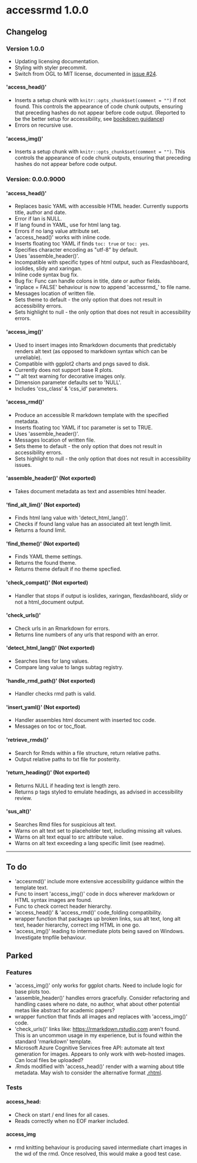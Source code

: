 # accessrmd 1.0.0

## Changelog

### Version 1.0.0

* Updating licensing documentation.
* Styling with styler precommit.
* Switch from OGL to MIT license, documented in [issue #24](https://github.com/datasciencecampus/accessrmd/issues/24).

#### 'access_head()'

* Inserts a setup chunk with `knitr::opts_chunk$set(comment = "")` if not found.
This controls the appearance of code chunk outputs, ensuring that preceding
hashes do not appear before code output. (Reported to be the better setup for
accessibility, see [bookdown guidance](https://bookdown.org/yihui/rmarkdown-cookbook/html-accessibility.html#html-accessibility))
* Errors on recursive use.

#### 'access_img()'
* Inserts a setup chunk with `knitr::opts_chunk$set(comment = "")`. This
controls the appearance of code chunk outputs, ensuring that preceding hashes do
not appear before code output.

### Version: 0.0.0.9000

#### 'access_head()'

* Replaces basic YAML with accessible HTML header. Currently supports title, 
author and date.
* Error if lan is NULL.
* If lang found in YAML, use for html lang tag.
* Errors if no lang value attribute set.
* 'access_head()' works with inline code.
* Inserts floating toc YAML if finds `toc: true` or `toc: yes`.
* Specifies character encoding as "utf-8" by default.
* Uses 'assemble_header()'.
* Incompatible with specific types of html output, such as Flexdashboard,
ioslides, slidy and xaringan.
* Inline code syntax bug fix.
* Bug fix: Func can handle colons in title, date or author fields.
* 'inplace = FALSE' behaviour is now to append 'accessrmd_' to file name.
* Messages location of written file.
* Sets theme to default - the only option that does not result in accessibility
errors.
* Sets highlight to null - the only option that does not result in accessibility
errors.

#### 'access_img()'

* Used to insert images into Rmarkdown documents that predictably renders alt
text (as opposed to markdown syntax which can be unreliable).
* Compatible with ggplot2 charts and pngs saved to disk.
* Currently does not support base R plots.
* "" alt text warning for decorative images only.
* Dimension parameter defaults set to 'NULL'.
* Includes 'css_class' & 'css_id' parameters.

#### 'access_rmd()'

* Produce an accessible R markdown template with the specified metadata.
* Inserts floating toc YAML if toc parameter is set to TRUE.
* Uses 'assemble_header()'.
* Messages location of written file.
* Sets theme to default - the only option that does not result in accessibility
errors.
* Sets highlight to null - the only option that does not result in accessibility
issues.

#### 'assemble_header()' (Not exported)

* Takes document metadata as text and assembles html header.

#### 'find_alt_lim()' (Not exported)

* Finds html lang value with 'detect_html_lang()'.
* Checks if found lang value has an associated alt text length limit.
* Returns a found limit.

#### 'find_theme()' (Not exported)

* Finds YAML theme settings.
* Returns the found theme.
* Returns theme default if no theme specfied.

#### 'check_compat()' (Not exported)

* Handler that stops if output is ioslides, xaringan, flexdashboard, slidy or 
not a html_document output.

#### 'check_urls()'

* Check urls in an Rmarkdown for errors.
* Returns line numbers of any urls that respond with an error.

#### 'detect_html_lang()' (Not exported)

* Searches lines for lang values.
* Compare lang value to langs subtag registry.

#### 'handle_rmd_path()' (Not exported)

* Handler checks rmd path is valid.

#### 'insert_yaml()' (Not exported)

* Handler assembles html document with inserted toc code.
* Messages on toc or toc_float.

#### 'retrieve_rmds()'

* Search for Rmds within a file structure, return relative paths.
* Output relative paths to txt file for posterity.

#### 'return_heading()' (Not exported)

* Returns NULL if heading text is length zero.
* Returns p tags styled to emulate headings, as advised in accessibility review.

#### 'sus_alt()'

* Searches Rmd files for suspicious alt text.
* Warns on alt text set to placeholder text, including missing alt values.
* Warns on alt text equal to src attribute value.
* Warns on alt text exceeding a lang specific limit (see readme).

***

## To do

* 'accesrmd()' include more extensive accessibility guidance within the template
text.
* Func to insert 'access_img()' code in docs wherever markdown or HTML syntax
images are found.
* Func to check correct header hierarchy.
* 'access_head()' & 'access_rmd()' code_folding compatibility.
* wrapper function that packages up broken links, sus alt text, long alt text,
header hierarchy, correct img HTML in one go.
* 'access_img()' leading to intermediate plots being saved on Windows.
Investigate tmpfile behaviour.

## Parked

### Features

* 'access_img()' only works for ggplot charts. Need to include logic for base
plots too.
* 'assemble_header()' handles errors gracefully. Consider refactoring and
handling cases where no date, no author, what about other potential metas like
abstract for academic papers?
* wrapper function that finds all images and replaces with 'access_img()' code.
* 'check_urls()' links like: <https://rmarkdown.rstudio.com> aren't found. This
is an uncommon usage in my experience, but is found within the standard
'rmarkdown' template.
* Microsoft Azure Cognitive Services free API: automate alt text generation for
images. Appears to only work with web-hosted images. Can local files be
uploaded?
* .Rmds modified with 'access_head()' render with a warning about title
metadata. May wish to consider the alternative format [.rhtml](https://bookdown.org/yihui/rmarkdown-cookbook/html-hardcore.html).

### Tests

#### access_head:

* Check on start / end lines for all cases.
* Reads correctly when no EOF marker included.

#### access_img

* rmd knitting behaviour is producing saved intermediate chart images in the wd
of the rmd. Once resolved, this would make a good test case.
